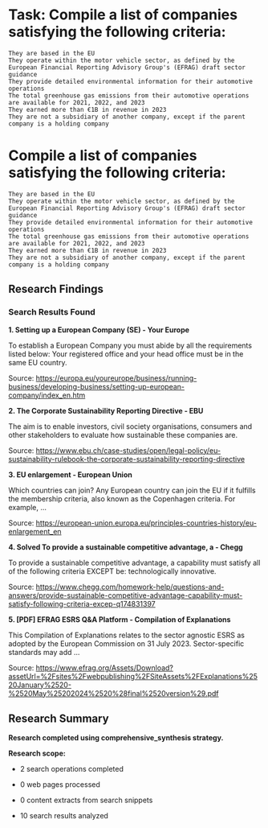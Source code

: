 # Task: Compile a list of companies satisfying the following criteria:
    They are based in the EU
    They operate within the motor vehicle sector, as defined by the European Financial Reporting Advisory Group's (EFRAG) draft sector guidance
    They provide detailed environmental information for their automotive operations
    The total greenhouse gas emissions from their automotive operations are available for 2021, 2022, and 2023
    They earned more than €1B in revenue in 2023
    They are not a subsidiary of another company, except if the parent company is a holding company

# Compile a list of companies satisfying the following criteria:
    They are based in the EU
    They operate within the motor vehicle sector, as defined by the European Financial Reporting Advisory Group's (EFRAG) draft sector guidance
    They provide detailed environmental information for their automotive operations
    The total greenhouse gas emissions from their automotive operations are available for 2021, 2022, and 2023
    They earned more than €1B in revenue in 2023
    They are not a subsidiary of another company, except if the parent company is a holding company

## Research Findings

### Search Results Found

**1. Setting up a European Company (SE) - Your Europe**

To establish a European Company you must abide by all the requirements listed below: Your registered office and your head office must be in the same EU country.

Source: https://europa.eu/youreurope/business/running-business/developing-business/setting-up-european-company/index_en.htm



**2. The Corporate Sustainability Reporting Directive - EBU**

The aim is to enable investors, civil society organisations, consumers and other stakeholders to evaluate how sustainable these companies are.

Source: https://www.ebu.ch/case-studies/open/legal-policy/eu-sustainability-rulebook-the-corporate-sustainability-reporting-directive



**3. EU enlargement - European Union**

Which countries can join? Any European country can join the EU if it fulfills the membership criteria, also known as the Copenhagen criteria. For example, ...

Source: https://european-union.europa.eu/principles-countries-history/eu-enlargement_en



**4. Solved To provide a sustainable competitive advantage, a - Chegg**

To provide a sustainable competitive advantage, a capability must satisfy all of the following criteria EXCEPT be: technologically innovative.

Source: https://www.chegg.com/homework-help/questions-and-answers/provide-sustainable-competitive-advantage-capability-must-satisfy-following-criteria-excep-q174831397



**5. [PDF] EFRAG ESRS Q&A Platform - Compilation of Explanations**

This Compilation of Explanations relates to the sector agnostic ESRS as adopted by the European Commission on 31 July 2023. Sector-specific standards may add ...

Source: https://www.efrag.org/Assets/Download?assetUrl=%2Fsites%2Fwebpublishing%2FSiteAssets%2FExplanations%2520January%2520-%2520May%25202024%2520%28final%2520version%29.pdf



## Research Summary

**Research completed using comprehensive_synthesis strategy.**


**Research scope:**

- 2 search operations completed

- 0 web pages processed

- 0 content extracts from search snippets

- 10 search results analyzed
